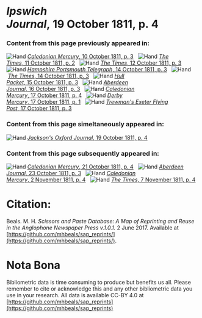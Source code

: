 # *Ipswich Journal*, 19 October 1811, p. 4  
  
### Content from this page previously appeared in:  
![Hand](http://scissorsandpaste.net/wp-content/uploads/2017/06/smallhandpointer.png) [*Caledonian Mercury*, 10 October 1811, p. 3](https://mhbeals.github.io/sap_html/Caledonian-Mercury/Caledonian-Mercury-10-October-1811-p-3)  
![Hand](http://scissorsandpaste.net/wp-content/uploads/2017/06/smallhandpointer.png) [*The Times*, 11 October 1811, p. 2](https://mhbeals.github.io/sap_html/The-Times/The-Times-11-October-1811-p-2)  
![Hand](http://scissorsandpaste.net/wp-content/uploads/2017/06/smallhandpointer.png) [*The Times*, 12 October 1811, p. 3](https://mhbeals.github.io/sap_html/The-Times/The-Times-12-October-1811-p-3)  
![Hand](http://scissorsandpaste.net/wp-content/uploads/2017/06/smallhandpointer.png) [*Hampshire Portsmouth Telegraph*, 14 October 1811, p. 3](https://mhbeals.github.io/sap_html/Hampshire-Portsmouth-Telegraph/Hampshire-Portsmouth-Telegraph-14-October-1811-p-3)  
![Hand](http://scissorsandpaste.net/wp-content/uploads/2017/06/smallhandpointer.png) [*The Times*, 14 October 1811, p. 3](https://mhbeals.github.io/sap_html/The-Times/The-Times-14-October-1811-p-3)  
![Hand](http://scissorsandpaste.net/wp-content/uploads/2017/06/smallhandpointer.png) [*Hull Packet*, 15 October 1811, p. 3](https://mhbeals.github.io/sap_html/Hull-Packet/Hull-Packet-15-October-1811-p-3)  
![Hand](http://scissorsandpaste.net/wp-content/uploads/2017/06/smallhandpointer.png) [*Aberdeen Journal*, 16 October 1811, p. 3](https://mhbeals.github.io/sap_html/Aberdeen-Journal/Aberdeen-Journal-16-October-1811-p-3)  
![Hand](http://scissorsandpaste.net/wp-content/uploads/2017/06/smallhandpointer.png) [*Caledonian Mercury*, 17 October 1811, p. 4](https://mhbeals.github.io/sap_html/Caledonian-Mercury/Caledonian-Mercury-17-October-1811-p-4)  
![Hand](http://scissorsandpaste.net/wp-content/uploads/2017/06/smallhandpointer.png) [*Derby Mercury*, 17 October 1811, p. 1](https://mhbeals.github.io/sap_html/Derby-Mercury/Derby-Mercury-17-October-1811-p-1)  
![Hand](http://scissorsandpaste.net/wp-content/uploads/2017/06/smallhandpointer.png) [*Trewman's Exeter Flying Post*, 17 October 1811, p. 3](https://mhbeals.github.io/sap_html/Trewman's-Exeter-Flying-Post/Trewman's-Exeter-Flying-Post-17-October-1811-p-3)  
  
### Content from this page simeltaneously appeared in:  
![Hand](http://scissorsandpaste.net/wp-content/uploads/2017/06/smallhandpointer.png) [*Jackson's Oxford Journal*, 19 October 1811, p. 4](https://mhbeals.github.io/sap_html/Jackson's-Oxford-Journal/Jackson's-Oxford-Journal-19-October-1811-p-4)  
  
### Content from this page subsequently appeared in:  
![Hand](http://scissorsandpaste.net/wp-content/uploads/2017/06/smallhandpointer.png) [*Caledonian Mercury*, 21 October 1811, p. 4](https://mhbeals.github.io/sap_html/Caledonian-Mercury/Caledonian-Mercury-21-October-1811-p-4)  
![Hand](http://scissorsandpaste.net/wp-content/uploads/2017/06/smallhandpointer.png) [*Aberdeen Journal*, 23 October 1811, p. 3](https://mhbeals.github.io/sap_html/Aberdeen-Journal/Aberdeen-Journal-23-October-1811-p-3)  
![Hand](http://scissorsandpaste.net/wp-content/uploads/2017/06/smallhandpointer.png) [*Caledonian Mercury*, 2 November 1811, p. 4](https://mhbeals.github.io/sap_html/Caledonian-Mercury/Caledonian-Mercury-2-November-1811-p-4)  
![Hand](http://scissorsandpaste.net/wp-content/uploads/2017/06/smallhandpointer.png) [*The Times*, 7 November 1811, p. 4](https://mhbeals.github.io/sap_html/The-Times/The-Times-7-November-1811-p-4)  


# Citation: 

Beals. M. H. *Scissors and Paste Database: A Map of Reprinting and Reuse in the Anglophone Newspaper Press v.1.0.1.* 2 June 2017. Available at [https://github.com/mhbeals/sap_reprints/](https://github.com/mhbeals/sap_reprints/). 

# Nota Bona

Bibliometric data is time consuming to produce but benefits us all. Please remember to cite or acknowledge this and any other bibliometric data you use in your research. All data is available CC-BY 4.0 at [https://github.com/mhbeals/sap_reprints](https://github.com/mhbeals/sap_reprints)